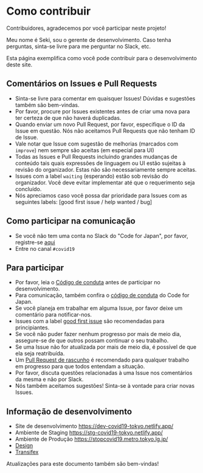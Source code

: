 # Como contribuir

Contribuidores, agradecemos por você participar neste projeto!

Meu nome é Seki, sou o gerente de desenvolvimento. Caso tenha perguntas, sinta-se livre para me perguntar no Slack, etc.

Esta página exemplifica como você pode contribuir para o desenvolvimento deste site.

## Comentários on Issues e Pull Requests
* Sinta-se livre para comentar em quaisquer Issues! Dúvidas e sugestões também são bem-vindas.
* Por favor, procure por Issues existentes antes de criar uma nova para ter certeza de que não haverá duplicadas.
* Quando enviar um novo Pull Request, por favor, especifique o ID da Issue em questão. Nós não aceitamos Pull Requests que não tenham ID de Issue.
* Vale notar que Issue com sugestão de melhorias (marcados com `improve`) nem sempre são aceitas (em especial para UI)
* Todas as Issues e Pull Requests incluindo grandes mudanças de conteúdo tais quais expressões de linguagem ou UI estão sujeitas à revisão do organizador. Estas não são necessariamente sempre aceitas.
* Issues com a label `waiting` (esperando) estão sob revisão do organizador. Você deve evitar implementar até que o requerimento seja concluído.
* Nós apreciamos caso você possa dar prioridade para Issues com as seguintes labels: [good first issue / help wanted / bug]

## Como participar na comunicação
* Se você não tem uma conta no Slack do "Code for Japan", por favor, registre-se [aqui](https://cfjslackin.herokuapp.com/)
* Entre no canal `#covid19`

## Para participar
* Por favor, leia o [Código de conduta](./CODE_OF_CONDUCT.md) antes de participar no desenvolvimento.
* Para comunicação, também confira o [código de conduta](https://github.com/codeforjapan/codeofconduct) do Code for Japan.
* Se você planeja em trabalhar em alguma Issue, por favor deixe um comentário para notificar-nos.
* Issues com a label [good first issue](https://github.com/tokyo-metropolitan-gov/covid19/issues?q=is%3Aissue+is%3Aopen+label%3A%22good+first+issue%22) são recomendadas para principiantes.
* Se você não puder fazer nenhum progresso por mais de meio dia, assegure-se de que outros possam continuar o seu trabalho.
* Se uma Issue não for atualizada por mais de meio dia, é possível de que ela seja reatribuída.
* Um [Pull Request de rascunho](https://help.github.com/en/github/collaborating-with-issues-and-pull-requests/about-pull-requests#draft-pull-requests) é recomendado para qualquer trabalho em progresso para que todos entendam a situação.
* Por favor, discuta questões relacionadas à uma Issue nos comentários da mesma e não por Slack.
* Nós também aceitamos sugestões! Sinta-se à vontade para criar novas Issues.

## Informação de desenvolvimento
* Site de desenvolvimento https://dev-covid19-tokyo.netlify.app/
* Ambiente de Staging https://stg-covid19-tokyo.netlify.app/
* Ambiente de Produção https://stopcovid19.metro.tokyo.lg.jp/
* [Design](https://www.figma.com/file/V7vt80p2gauhdgTZeVNbgj/UI%E3%83%87%E3%82%B6%E3%82%A4%E3%83%B3?node-id=121%3A156)
* [Transifex](https://www.transifex.com/stopcovid19-tokyo/stopcovid19tokyo)

Atualizações para este documento também são bem-vindas!
